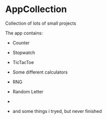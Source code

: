 # AppCollection
Collection of lots of small projects

The app contains: 

- Counter

- Stopwatch

- TicTacToe

- Some different calculators

- RNG

- Random Letter

-

- and some things i tryed, but never finished
